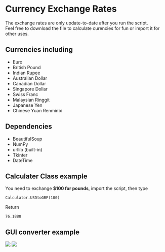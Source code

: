 # Currency Exchange Rates
The exchange rates are only update-to-date after you run the script. <br />
Feel free to download the file to calculate curencies for fun or import it for other uses.

## Currencies including

- Euro
- British Pound
- Indian Rupee 
- Australian Dollar
- Canadian Dollar
- Singapore Dollar 
- Swiss Franc 
- Malaysian Ringgit 
- Japanese Yen
- Chinese Yuan Renminbi



## Dependencies

- BeautifulSoup
- NumPy
- urllib (built-in)
- Tkinter
- DateTime


## Calculater Class example


You need to exchange **$100 for pounds**, import the script, then type

```Calculator.USDtoGBP(100)```

Return 

```76.1888```

## GUI converter example
![](https://github.com/kailichou/currency_exchange_calculator/blob/master/pic/example%201.png)
![](https://github.com/kailichou/currency_exchange_calculator/blob/master/pic/example%202.png)
